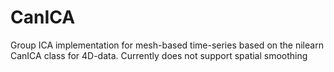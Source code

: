 # CanICA
Group ICA implementation for mesh-based time-series based on the nilearn CanICA class for 4D-data.
Currently does not support spatial smoothing
